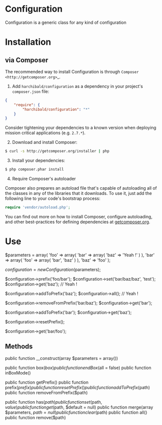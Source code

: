 Configuration
=============

Configuration is a generic class for any kind of configuration

Installation
============

via Composer
------------

The recommended way to install Configuration is through `Composer <http://getcomposer.org>`_.

1. Add ``harchibald/configuration`` as a dependency in your project's ``composer.json`` file:


```json
{
    "require": {
        "harchibald/configuration": "*"
    }
}
```

Consider tightening your dependencies to a known version when deploying mission critical applications (e.g. ``2.7.*``).

2. Download and install Composer:

```bash
$ curl -s http://getcomposer.org/installer | php
```

3. Install your dependencies:

```bash
$ php composer.phar install
```

4. Require Composer's autoloader

Composer also prepares an autoload file that's capable of autoloading all of the classes in any of the libraries that it downloads. To use it, just add the following line to your code's bootstrap process:

```php
require 'vendor/autoload.php';
```

You can find out more on how to install Composer, configure autoloading, and other best-practices for defining dependencies at [getcomposer.org](http://getcomposer.org).

Use
===

$parameters = array(
  'foo' => array(
    'bar' => array(
      'baz' => 'Yeah !'
     )
  ),
  'bar' => array(
    'foo' => array(
      'bar',
      'baz'
    )
  ),
  'baz' => 'foo'
);

$configuration = new Configuration($parameters);

$configuration->prefix('foo/bar');
$configuration->set('bar/baz/baz', 'test');
$configuration->get('baz'); // Yeah !

$configuration->addToPrefix('baz');
$configuration->all(); // Yeah !
              
$configuration->removeFromPrefix('bar/baz');
$configuration->get('bar');

$configuration->addToPrefix('bar');
$configuration->get('baz');

$configuration->resetPrefix();

$configuration->get('bar/foo');

Methods
-------

  public function __construct(array $parameters = array())
  
  public function box($box)  
  public function endBox($all = false)
  public function inBoxMode()
  
  public function getPrefix()
  public function prefix($prefix)
  public function resetPrefix()
  public function addToPrefix($path)
  public function removeFromPrefix($path)
  
  public function has($path)
  public function set($path, $value)
  public function get($path, $default = null)
  public function merge(array $parameters, $path = null)
  public function clear($path)
  public function all()
  public function remove($path)
